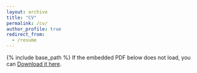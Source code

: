 ```yaml
---
layout: archive
title: "CV"
permalink: /cv/
author_profile: true
redirect_from:
  - /resume
---
```


{% include base_path %}
If the embedded PDF below does not load, you can <a href="rautharshal.github.io/files/Resume.pdf">Download it here</a>.

